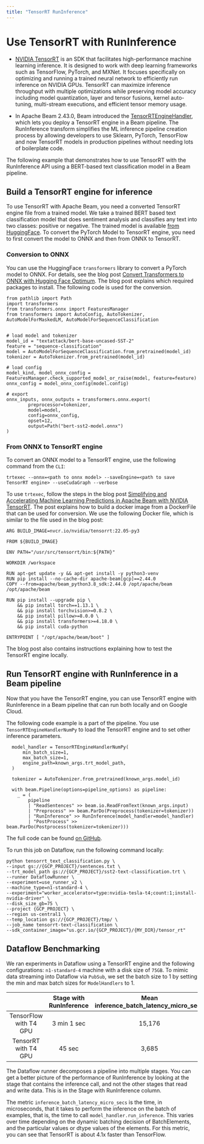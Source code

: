 ```yaml
---
title: "TensorRT RunInference"
---
```

<!--
Licensed under the Apache License, Version 2.0 (the "License");
you may not use this file except in compliance with the License.
You may obtain a copy of the License at

http://www.apache.org/licenses/LICENSE-2.0

Unless required by applicable law or agreed to in writing, software
distributed under the License is distributed on an "AS IS" BASIS,
WITHOUT WARRANTIES OR CONDITIONS OF ANY KIND, either express or implied.
See the License for the specific language governing permissions and
limitations under the License.
-->

# Use TensorRT with RunInference
- [NVIDIA TensorRT](https://developer.nvidia.com/tensorrt) is an SDK that facilitates high-performance machine learning inference. It is designed to work with deep learning frameworks such as TensorFlow, PyTorch, and MXNet. It focuses specifically on optimizing and running a trained neural network to efficiently run inference on NVIDIA GPUs. TensorRT can maximize inference throughput with multiple optimizations while preserving model accuracy including model quantization, layer and tensor fusions, kernel auto-tuning, multi-stream executions, and efficient tensor memory usage.

- In Apache Beam 2.43.0, Beam introduced the [TensorRTEngineHandler](https://beam.apache.org/releases/pydoc/2.43.0/apache_beam.ml.inference.tensorrt_inference.html#apache_beam.ml.inference.tensorrt_inference.TensorRTEngineHandlerNumPy), which lets you deploy a TensorRT engine in a Beam pipeline. The RunInference transform simplifies the ML inference pipeline creation process by allowing developers to use Sklearn, PyTorch, TensorFlow and now TensorRT models in production pipelines without needing lots of boilerplate code.

The following example that demonstrates how to use TensorRT with the RunInference API using a BERT-based text classification model in a Beam pipeline.

## Build a TensorRT engine for inference
To use TensorRT with Apache Beam, you need a converted TensorRT engine file from a trained model. We take a trained BERT based text classification model that does sentiment analysis and classifies any text into two classes: positive or negative. The trained model is available [from HuggingFace](https://huggingface.co/textattack/bert-base-uncased-SST-2). To convert the PyTorch Model to TensorRT engine, you need to first convert the model to ONNX and then from ONNX to TensorRT.

### Conversion to ONNX

You can use the HuggingFace `transformers` library to convert a PyTorch model to ONNX. For details, see the blog post [Convert Transformers to ONNX with Hugging Face Optimum](https://huggingface.co/blog/convert-transformers-to-onnx). The blog post explains which required packages to install. The following code is used for the conversion.

```
from pathlib import Path
import transformers
from transformers.onnx import FeaturesManager
from transformers import AutoConfig, AutoTokenizer, AutoModelForMaskedLM, AutoModelForSequenceClassification


# load model and tokenizer
model_id = "textattack/bert-base-uncased-SST-2"
feature = "sequence-classification"
model = AutoModelForSequenceClassification.from_pretrained(model_id)
tokenizer = AutoTokenizer.from_pretrained(model_id)

# load config
model_kind, model_onnx_config = FeaturesManager.check_supported_model_or_raise(model, feature=feature)
onnx_config = model_onnx_config(model.config)

# export
onnx_inputs, onnx_outputs = transformers.onnx.export(
        preprocessor=tokenizer,
        model=model,
        config=onnx_config,
        opset=12,
        output=Path("bert-sst2-model.onnx")
)
```

### From ONNX to TensorRT engine

To convert an ONNX model to a TensorRT engine, use the following command from the `CLI`:
```
trtexec --onnx=<path to onnx model> --saveEngine=<path to save TensorRT engine> --useCudaGraph --verbose
```

To use `trtexec`, follow the steps in the blog post [Simplifying and Accelerating Machine Learning Predictions in Apache Beam with NVIDIA TensorRT](https://developer.nvidia.com/blog/simplifying-and-accelerating-machine-learning-predictions-in-apache-beam-with-nvidia-tensorrt/). The post explains how to build a docker image from a DockerFile that can be used for conversion. We use the following Docker file, which is similar to the file used in the blog post:

```
ARG BUILD_IMAGE=nvcr.io/nvidia/tensorrt:22.05-py3

FROM ${BUILD_IMAGE}

ENV PATH="/usr/src/tensorrt/bin:${PATH}"

WORKDIR /workspace

RUN apt-get update -y && apt-get install -y python3-venv
RUN pip install --no-cache-dir apache-beam[gcp]==2.44.0
COPY --from=apache/beam_python3.8_sdk:2.44.0 /opt/apache/beam /opt/apache/beam

RUN pip install --upgrade pip \
    && pip install torch==1.13.1 \
    && pip install torchvision>=0.8.2 \
    && pip install pillow>=8.0.0 \
    && pip install transformers>=4.18.0 \
    && pip install cuda-python

ENTRYPOINT [ "/opt/apache/beam/boot" ]
```
The blog post also contains instructions explaining how to test the TensorRT engine locally.


## Run TensorRT engine with RunInference in a Beam pipeline

Now that you have the TensorRT engine, you can use TensorRT engine with RunInference in a Beam pipeline that can run both locally and on Google Cloud.

The following code example is a part of the pipeline. You use `TensorRTEngineHandlerNumPy` to load the TensorRT engine and to set other inference parameters.

```
  model_handler = TensorRTEngineHandlerNumPy(
      min_batch_size=1,
      max_batch_size=1,
      engine_path=known_args.trt_model_path,
  )

  tokenizer = AutoTokenizer.from_pretrained(known_args.model_id)

  with beam.Pipeline(options=pipeline_options) as pipeline:
    _ = (
        pipeline
        | "ReadSentences" >> beam.io.ReadFromText(known_args.input)
        | "Preprocess" >> beam.ParDo(Preprocess(tokenizer=tokenizer))
        | "RunInference" >> RunInference(model_handler=model_handler)
        | "PostProcess" >> beam.ParDo(Postprocess(tokenizer=tokenizer)))
```

The full code can be found [on GitHub](https://github.com/apache/beam/tree/master/sdks/python/apache_beam/examples/inference/tensorrt_text_classification.py).

To run this job on Dataflow, run the following command locally:

```
python tensorrt_text_classification.py \
--input gs://{GCP_PROJECT}/sentences.txt \
--trt_model_path gs://{GCP_PROJECT}/sst2-text-classification.trt \
--runner DataflowRunner \
--experiment=use_runner_v2 \
--machine_type=n1-standard-4 \
--experiment="worker_accelerator=type:nvidia-tesla-t4;count:1;install-nvidia-driver" \
--disk_size_gb=75 \
--project {GCP_PROJECT} \
--region us-central1 \
--temp_location gs://{GCP_PROJECT}/tmp/ \
--job_name tensorrt-text-classification \
--sdk_container_image="us.gcr.io/{GCP_PROJECT}/{MY_DIR}/tensor_rt"
```



## Dataflow Benchmarking

We ran experiments in Dataflow using a TensorRT engine and the following configurations: `n1-standard-4` machine with a disk size of `75GB`. To mimic data streaming into Dataflow via `PubSub`, we set the batch size to 1 by setting the min and max batch sizes for `ModelHandlers` to 1.

|  | Stage with RunInference | Mean inference_batch_latency_micro_secs|
|:----------:|:----------:|:----------:|
|    TensorFlow with T4 GPU	      | 3 min 1 sec | 15,176 |
| TensorRT with T4 GPU	 | 45 sec | 3,685 |

The Dataflow runner decomposes a pipeline into multiple stages. You can get a better picture of the performance of RunInference by looking at the stage that contains the inference call, and not the other stages that read and write data. This is in the Stage with RunInference column.

The metric `inference_batch_latency_micro_secs` is the time, in microseconds, that it takes to perform the inference on the batch of examples, that is, the time to call `model_handler.run_inference`. This varies over time depending on the dynamic batching decision of BatchElements, and the particular values or dtype values of the elements. For this metric, you can see that TensorRT is about 4.1x faster than TensorFlow.
